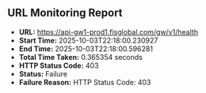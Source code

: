 ## URL Monitoring Report

- **URL:** https://api-gw1-prod1.fisglobal.com/gw/v1/health
- **Start Time:** 2025-10-03T22:18:00.230927
- **End Time:** 2025-10-03T22:18:00.596281
- **Total Time Taken:** 0.365354 seconds
- **HTTP Status Code:** 403
- **Status:** Failure
- **Failure Reason:** HTTP Status Code: 403
